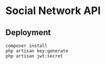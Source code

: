 # Social Network API

## Deployment

```
composer install
php artisan key:generate
php artisan jwt:secret
```